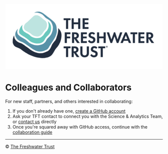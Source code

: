 ![The Freshwater Trust](https://github.com/thefreshwatertrust/.github/blob/main/images/tft-logo-stacked.png) 

# Colleagues and Collaborators

For new staff, partners, and others interested in collaborating:

1. If you don't already have one, [create a GitHub account](https://github.com/signup)
2. Ask your TFT contact to connect you with the Science & Analytics Team, or [contact us](https://www.thefreshwatertrust.org/contact/) directly
3. Once you're squared away with GitHub access, continue with the [collaboration guide](https://github.com/thefreshwatertrust/SB-BasinScout_OO#readme)

----

:copyright: [The Freshwater Trust](https://github.com/thefreshwatertrust/.github/blob/main/profile/README.md)
